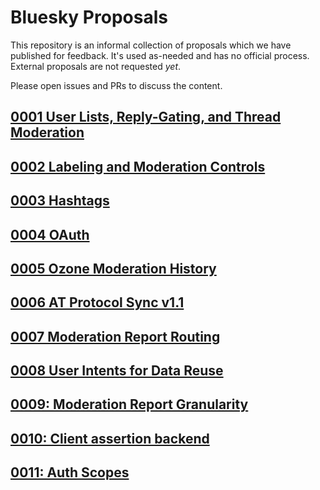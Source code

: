 # Bluesky Proposals

This repository is an informal collection of proposals which we have published for feedback. It's used as-needed and has no official process. External proposals are not requested _yet_.

Please open issues and PRs to discuss the content.

## [0001 User Lists, Reply-Gating, and Thread Moderation](./0001-user-lists-replygating-and-thread-moderation)

## [0002 Labeling and Moderation Controls](./0002-labeling-and-moderation-controls)

## [0003 Hashtags](./0003-hashtags/)

## [0004 OAuth](./0004-oauth/)

## [0005 Ozone Moderation History](./0005-mod-history/)

## [0006 AT Protocol Sync v1.1](./0006-sync-iteration/)

## [0007 Moderation Report Routing](./0007-mod-report-routing/)

## [0008 User Intents for Data Reuse](./0008-user-intents/)

## [0009: Moderation Report Granularity](./0009-mod-report-granularity/)

## [0010: Client assertion backend](./0010-client-assertion-backend/)

## [0011: Auth Scopes](./0011-auth-scopes/)
